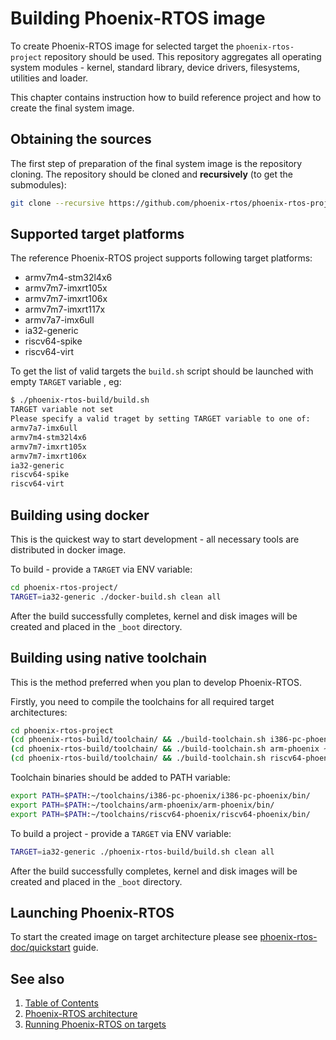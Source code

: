# Building Phoenix-RTOS image

To create Phoenix-RTOS image for selected target the `phoenix-rtos-project` repository should be used. This repository aggregates all operating system modules - kernel, standard library, device drivers, filesystems, utilities and loader.

This chapter contains instruction how to build reference project and how to create the final system image.

## Obtaining the sources

The first step of preparation of the final system image is the repository cloning. The repository should be cloned and **recursively** (to get the submodules):

```bash
git clone --recursive https://github.com/phoenix-rtos/phoenix-rtos-project.git
```

## Supported target platforms

The reference Phoenix-RTOS project supports following target platforms:

* armv7m4-stm32l4x6
* armv7m7-imxrt105x
* armv7m7-imxrt106x
* armv7m7-imxrt117x
* armv7a7-imx6ull
* ia32-generic
* riscv64-spike
* riscv64-virt

To get the list of valid targets the `build.sh` script should be launched with empty `TARGET` variable , eg:

```bash
$ ./phoenix-rtos-build/build.sh
TARGET variable not set
Please specify a valid traget by setting TARGET variable to one of:
armv7a7-imx6ull
armv7m4-stm32l4x6
armv7m7-imxrt105x
armv7m7-imxrt106x
ia32-generic
riscv64-spike
riscv64-virt
```

## Building using docker

This is the quickest way to start development - all necessary tools are distributed in docker image.

To build - provide a `TARGET` via ENV variable:

```bash
cd phoenix-rtos-project/
TARGET=ia32-generic ./docker-build.sh clean all
```

After the build successfully completes, kernel and disk images will be created and placed in the `_boot` directory.

## Building using native toolchain

This is the method preferred when you plan to develop Phoenix-RTOS.

Firstly, you need to compile the toolchains for all required target architectures:

```bash
cd phoenix-rtos-project
(cd phoenix-rtos-build/toolchain/ && ./build-toolchain.sh i386-pc-phoenix ~/toolchains/i386-pc-phoenix)
(cd phoenix-rtos-build/toolchain/ && ./build-toolchain.sh arm-phoenix ~/toolchains/arm-phoenix)
(cd phoenix-rtos-build/toolchain/ && ./build-toolchain.sh riscv64-phoenix ~/toolchains/riscv64-phoenix)
```

Toolchain binaries should be added to PATH variable:

```bash
export PATH=$PATH:~/toolchains/i386-pc-phoenix/i386-pc-phoenix/bin/
export PATH=$PATH:~/toolchains/arm-phoenix/arm-phoenix/bin/
export PATH=$PATH:~/toolchains/riscv64-phoenix/riscv64-phoenix/bin/
```

To build a project - provide a `TARGET` via ENV variable:

```bash
TARGET=ia32-generic ./phoenix-rtos-build/build.sh clean all
```

After the build successfully completes, kernel and disk images will be created and placed in the `_boot` directory.

## Launching Phoenix-RTOS

To start the created image on target architecture please see [phoenix-rtos-doc/quickstart](../quickstart/README.md) guide.

## See also

1. [Table of Contents](../README.md)
2. [Phoenix-RTOS architecture](../architecture.md)
3. [Running Phoenix-RTOS on targets](../quickstart/README2.md)
